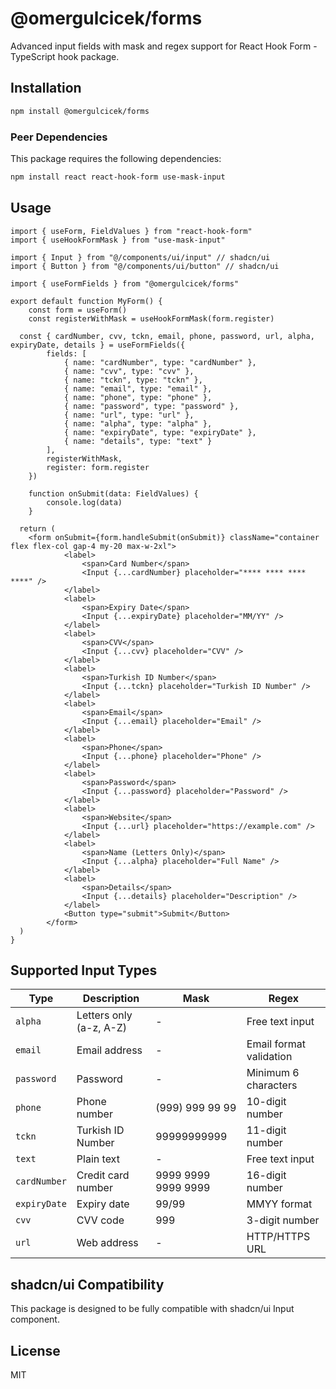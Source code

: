 # @omergulcicek/forms

Advanced input fields with mask and regex support for React Hook Form - TypeScript hook package.

## Installation

```bash
npm install @omergulcicek/forms
```

### Peer Dependencies

This package requires the following dependencies:

```bash
npm install react react-hook-form use-mask-input
```

## Usage

```tsx
import { useForm, FieldValues } from "react-hook-form"
import { useHookFormMask } from "use-mask-input"

import { Input } from "@/components/ui/input" // shadcn/ui
import { Button } from "@/components/ui/button" // shadcn/ui

import { useFormFields } from "@omergulcicek/forms"

export default function MyForm() {
	const form = useForm()
	const registerWithMask = useHookFormMask(form.register)

  const { cardNumber, cvv, tckn, email, phone, password, url, alpha, expiryDate, details } = useFormFields({
		fields: [
			{ name: "cardNumber", type: "cardNumber" },
			{ name: "cvv", type: "cvv" },
			{ name: "tckn", type: "tckn" },
			{ name: "email", type: "email" },
			{ name: "phone", type: "phone" },
			{ name: "password", type: "password" },
			{ name: "url", type: "url" },
			{ name: "alpha", type: "alpha" },
			{ name: "expiryDate", type: "expiryDate" },
			{ name: "details", type: "text" }
		],
		registerWithMask,
		register: form.register
	})

	function onSubmit(data: FieldValues) {
		console.log(data)
	}

  return (
    <form onSubmit={form.handleSubmit(onSubmit)} className="container flex flex-col gap-4 my-20 max-w-2xl">
			<label>
				<span>Card Number</span>
				<Input {...cardNumber} placeholder="**** **** **** ****" />
			</label>
			<label>
				<span>Expiry Date</span>
				<Input {...expiryDate} placeholder="MM/YY" />
			</label>
			<label>
				<span>CVV</span>
				<Input {...cvv} placeholder="CVV" />
			</label>
			<label>
				<span>Turkish ID Number</span>
				<Input {...tckn} placeholder="Turkish ID Number" />
			</label>
			<label>
				<span>Email</span>
				<Input {...email} placeholder="Email" />
			</label>
			<label>
				<span>Phone</span>
				<Input {...phone} placeholder="Phone" />
			</label>
			<label>
				<span>Password</span>
				<Input {...password} placeholder="Password" />
			</label>
			<label>
				<span>Website</span>
				<Input {...url} placeholder="https://example.com" />
			</label>
			<label>
				<span>Name (Letters Only)</span>
				<Input {...alpha} placeholder="Full Name" />
			</label>
			<label>
				<span>Details</span>
				<Input {...details} placeholder="Description" />
			</label>
			<Button type="submit">Submit</Button>
		</form>
  )
}
```

## Supported Input Types

| Type | Description | Mask | Regex |
|------|-------------|------|-------|
| `alpha` | Letters only (a-z, A-Z) | - | Free text input |
| `email` | Email address | - | Email format validation |
| `password` | Password | - | Minimum 6 characters |
| `phone` | Phone number | (999) 999 99 99 | 10-digit number |
| `tckn` | Turkish ID Number | 99999999999 | 11-digit number |
| `text` | Plain text | - | Free text input |
| `cardNumber` | Credit card number | 9999 9999 9999 9999 | 16-digit number |
| `expiryDate` | Expiry date | 99/99 | MMYY format |
| `cvv` | CVV code | 999 | 3-digit number |
| `url` | Web address | - | HTTP/HTTPS URL |

## shadcn/ui Compatibility

This package is designed to be fully compatible with shadcn/ui Input component.

## License

MIT
